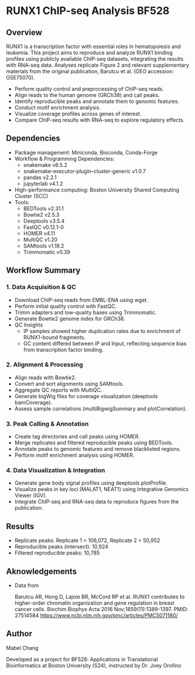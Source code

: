 # RUNX1 ChIP-seq Analysis BF528
## Overview
RUNX1 is a transcription factor with essential roles in hematopoiesis and leukemia. This project aims to reproduce and analyze RUNX1 binding profiles using publicly available ChIP-seq datasets, integrating the results with RNA-seq data. Analyses replicate Figure 2 and relevant supplementary materials from the original publication, Barutcu et al. (GEO accession: GSE75070).

* Perform quality control and preprocessing of ChIP-seq reads.
* Align reads to the human genome (GRCh38) and call peaks.
* Identify reproducible peaks and annotate them to genomic features.
* Conduct motif enrichment analysis.
* Visualize coverage profiles across genes of interest.
* Compare ChIP-seq results with RNA-seq to explore regulatory effects.

## Dependencies
* Package management: Miniconda, Bioconda, Conda-Forge
* Workflow & Programming Dependencies:
  * snakemake v8.5.2
  * snakemake-executor-plugin-cluster-generic v1.0.7
  * pandas v2.2.1
  * jupyterlab v4.1.2
* High-performance computing: Boston University Shared Computing Cluster (SCC)
* Tools:
  * BEDTools v2.31.1
  * Bowtie2 v2.5.3
  * Deeptools v3.5.4
  * FastQC v0.12.1-0
  * HOMER v4.11
  * MultiQC v1.20
  * SAMtools v1.19.2
  * Trimmomatic v0.39
 
## Workflow Summary
### 1. Data Acquisition & QC
* Download ChIP-seq reads from EMBL-ENA using wget.
* Perform initial quality control with FastQC.
* Trimm adapters and low-quality bases using Trimmomatic.
* Generate Bowtie2 genome index for GRCh38.
* QC Insights
  * IP samples showed higher duplication rates due to enrichment of RUNX1-bound fragments.
  * GC content differed between IP and Input, reflecting sequence bias from transcription factor binding.

### 2. Alignment & Processing
* Align reads with Bowtie2.
* Convert and sort alignments using SAMtools.
* Aggregate QC reports with MultiQC.
* Generate bigWig files for coverage visualization (deeptools bamCoverage).
* Assess sample correlations (multiBigwigSummary and plotCorrelation).

### 3. Peak Calling & Annotation
* Create tag directories and call peaks using HOMER.
* Merge replicates and filtered reproducible peaks using BEDTools.
* Annotate peaks to genomic features and remove blacklisted regions.
* Perform motif enrichment analysis using HOMER.

### 4. Data Visualization & Integration
* Generate gene body signal profiles using deeptools plotProfile.
* Visualize peaks in key loci (MALAT1, NEAT1) using Integrative Genomics Viewer (IGV).
* Integrate ChIP-seq and RNA-seq data to reproduce figures from the publication.
  
## Results
* Replicate peaks: Replicate 1 = 106,072, Replicate 2 = 50,952
* Reproducible peaks (intersect): 10,924
* Filtered reproducible peaks: 10,785

## Aknowledgements
* Data from

  Barutcu AR, Hong D, Lajoie BR, McCord RP et al. RUNX1 contributes to higher-order chromatin organization and gene regulation in breast cancer cells. 
  Biochim Biophys Acta 2016 Nov;1859(11):1389-1397. PMID: 27514584
  https://www.ncbi.nlm.nih.gov/pmc/articles/PMC5071180/

## Author
Mabel Chang

Developed as a project for BF528: Applications in Translational Bioinformatics at Boston University (S24), instructed by Dr. Joey Orofino 
